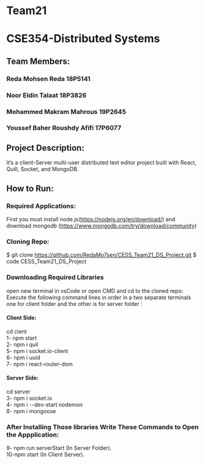 # Team21
# CSE354-Distributed Systems
## Team Members:
### Reda Mohsen Reda 18P5141
### Noor Eldin Talaat 18P3826
### Mohammed Makram Mahrous 19P2645
### Youssef Baher Roushdy Afifi 17P6077

## Project Description:
It’s a client-Server multi-user distributed text editor project built with React, Quill, Socket, and MongoDB. 

## How to Run:
### Required Applications:
First you must install node.js(https://nodejs.org/en/download/)
and download mongodb (https://www.mongodb.com/try/download/community)

### Cloning Repo:
$ git clone https://github.com/RedaMo7sen/CESS_Team21_DS_Project.git
$ code CESS_Team21_DS_Project

### Downloading Required Libraries
open new terminal in vsCode 
or open CMD and cd to the cloned repo:
Execute the following command lines in order in a two separate terminals one for client folder and the other is for server folder :
#### Client Side:
cd cient <br/>
1- npm start <br/>
2- npm i quil <br/>
5- npm i socket.io-client <br/>
6- npm i uuid <br/>
7- npm i react-router-dom

#### Server Side:
cd server <br/>
3- npm i socket.io <br/>
4- npm i --dev-start nodemon <br/>
8- npm i mongoose <br/>

### After Installing Those libraries Write These Commands to Open the Appplication:

9- npm run serverStart  (In Server Folder).<br/>
10-npm start            (In Client Server).<br/>



